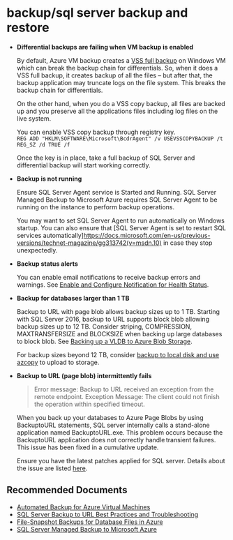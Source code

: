 <properties
	pageTitle="backup/sql server backup and restore"
	description="backup/sql server backup and restore"
	service="microsoft.compute"
	resource="virtualmachines"
	authors="yareyes"
	ms.author="yareyes"
	displayOrder=""
	selfHelpType="generic"
	supportTopicIds="32633516"
	resourceTags="windowsSQL"
	productPesIds="14745"
	cloudEnvironments="public"
	articleId="bc8b4aab-73b3-415d-9222-61a3e5d69386"
/>

# backup/sql server backup and restore

* **Differential backups are failing when VM backup is enabled**

	By default, Azure VM backup creates a [VSS full backup](https://techcommunity.microsoft.com/t5/Storage-at-Microsoft/What-is-the-difference-between-VSS-Full-Backup-and-VSS-Copy/ba-p/423575) on Windows VM which can break the backup chain for differentials. So, when it does a VSS full backup, it creates backup of all the files – but after that, the backup application may truncate logs on the file system. This breaks the backup chain for differentials. 

	On the other hand, when you do a VSS copy backup, all files are backed up and you preserve all the applications files including log files on the live system. 

	You can enable VSS copy backup through registry key.  
	`REG ADD "HKLM\SOFTWARE\Microsoft\BcdrAgent" /v USEVSSCOPYBACKUP /t REG_SZ /d TRUE /f `

	Once the key is in place, take a full backup of SQL Server and differential backup will start working correctly. 

* **Backup is not running**

	Ensure SQL Server Agent service is Started and Running. SQL Server Managed Backup to Microsoft Azure requires SQL Server Agent to be running on the instance to perform backup operations. 

	You may want to set SQL Server Agent to run automatically on Windows startup. You can also ensure that [SQL Server Agent is set to restart SQL services automatically]<a>https://docs.microsoft.com/en-us/previous-versions/technet-magazine/gg313742(v=msdn.10)</a> in case they stop unexpectedly.  

* **Backup status alerts**

	You can enable email notifications to receive backup errors and warnings. See [Enable and Configure Notification for Health Status](https://docs.microsoft.com/sql/relational-databases/backup-restore/enable-sql-server-managed-backup-to-microsoft-azure?view=sql-server-2017&tabs=azure-cli#enable-managed-backup-to-azure).

* **Backup for databases larger than 1 TB**

	Backup to URL with page blob allows backup sizes up to 1 TB. Starting with SQL Server 2016, backup to URL supports block blob allowing backup sizes up to 12 TB. Consider striping, COMPRESSION, MAXTRANSFERSIZE and BLOCKSIZE when backing up large databases to block blob. See [Backing up a VLDB to Azure Blob Storage](https://blogs.msdn.microsoft.com/sqlcat/2017/03/10/backing-up-a-vldb-to-azure-blob-storage/). 
 
	For backup sizes beyond 12 TB, consider [backup to local disk and use azcopy](https://blogs.msdn.microsoft.com/dbrowne/2014/03/07/copying-sql-server-backups-to-windows-azure-storage-using-azcopy/) to upload to storage. 

* **Backup to URL (page blob) intermittently fails**

	> Error message: Backup to URL received an exception from the remote endpoint. Exception Message: The client could not finish the operation within specified timeout. 

	When you back up your databases to Azure Page Blobs by using BackuptoURL statements, SQL server internally calls a stand-alone application named BackuptoURL.exe. This problem occurs because the BackuptoURL application does not correctly handle transient failures. This issue has been fixed in a cumulative update.

	Ensure you have the latest patches applied for SQL server. Details about the issue are listed [here](https://support.microsoft.com/en-us/help/4463320/sql-server-backups-to-azure-blob-storage-intermittent-failure). 


## **Recommended Documents**

* [Automated Backup for Azure Virtual Machines](https://docs.microsoft.com/azure/virtual-machines/windows/sql/virtual-machines-windows-sql-automated-backup-v2)<br>
* [SQL Server Backup to URL Best Practices and Troubleshooting](https://docs.microsoft.com/sql/relational-databases/backup-restore/sql-server-backup-to-url-best-practices-and-troubleshooting?view=sql-server-2017)<br>
* [File-Snapshot Backups for Database Files in Azure](https://docs.microsoft.com/sql/relational-databases/backup-restore/file-snapshot-backups-for-database-files-in-azure?view=sql-server-2017)<br>
* [SQL Server Managed Backup to Microsoft Azure](https://docs.microsoft.com/sql/relational-databases/backup-restore/sql-server-managed-backup-to-microsoft-azure?view=sql-server-2017)

